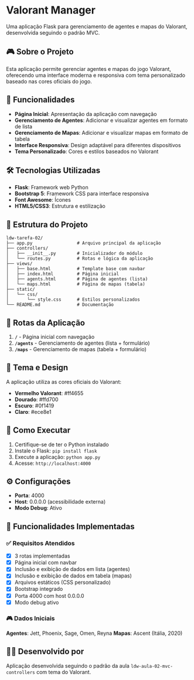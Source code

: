 # Valorant Manager

Uma aplicação Flask para gerenciamento de agentes e mapas do Valorant, desenvolvida seguindo o padrão MVC.

## 🎮 Sobre o Projeto

Esta aplicação permite gerenciar agentes e mapas do jogo Valorant, oferecendo uma interface moderna e responsiva com tema personalizado baseado nas cores oficiais do jogo.

## 🚀 Funcionalidades

- **Página Inicial**: Apresentação da aplicação com navegação
- **Gerenciamento de Agentes**: Adicionar e visualizar agentes em formato de lista
- **Gerenciamento de Mapas**: Adicionar e visualizar mapas em formato de tabela
- **Interface Responsiva**: Design adaptável para diferentes dispositivos
- **Tema Personalizado**: Cores e estilos baseados no Valorant

## 🛠️ Tecnologias Utilizadas

- **Flask**: Framework web Python
- **Bootstrap 5**: Framework CSS para interface responsiva
- **Font Awesome**: Ícones
- **HTML5/CSS3**: Estrutura e estilização

## 📁 Estrutura do Projeto

```
ldw-tarefa-02/
├── app.py                 # Arquivo principal da aplicação
├── controllers/
│   ├── __init__.py        # Inicializador do módulo
│   └── routes.py          # Rotas e lógica da aplicação
├── views/
│   ├── base.html          # Template base com navbar
│   ├── index.html         # Página inicial
│   ├── agents.html        # Página de agentes (lista)
│   └── maps.html          # Página de mapas (tabela)
├── static/
│   └── css/
│       └── style.css      # Estilos personalizados
└── README.md              # Documentação
```

## 🎯 Rotas da Aplicação

1. **`/`** - Página inicial com navegação
2. **`/agents`** - Gerenciamento de agentes (lista + formulário)
3. **`/maps`** - Gerenciamento de mapas (tabela + formulário)

## 🎨 Tema e Design

A aplicação utiliza as cores oficiais do Valorant:
- **Vermelho Valorant**: #ff4655
- **Dourado**: #ffd700
- **Escuro**: #0f1419
- **Claro**: #ece8e1

## 🚀 Como Executar

1. Certifique-se de ter o Python instalado
2. Instale o Flask: `pip install flask`
3. Execute a aplicação: `python app.py`
4. Acesse: `http://localhost:4000`

## ⚙️ Configurações

- **Porta**: 4000
- **Host**: 0.0.0.0 (acessibilidade externa)
- **Modo Debug**: Ativo

## 📝 Funcionalidades Implementadas

### ✅ Requisitos Atendidos

- [x] 3 rotas implementadas
- [x] Página inicial com navbar
- [x] Inclusão e exibição de dados em lista (agentes)
- [x] Inclusão e exibição de dados em tabela (mapas)
- [x] Arquivos estáticos (CSS personalizado)
- [x] Bootstrap integrado
- [x] Porta 4000 com host 0.0.0.0
- [x] Modo debug ativo

### 🎮 Dados Iniciais

**Agentes**: Jett, Phoenix, Sage, Omen, Reyna
**Mapas**: Ascent (Itália, 2020)

## 👨‍💻 Desenvolvido por

Aplicação desenvolvida seguindo o padrão da aula `ldw-aula-02-mvc-controllers` com tema do Valorant. 